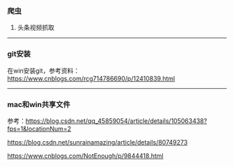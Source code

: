 ### 爬虫
1. 头条视频抓取  


<hr>

### git安装  
在win安装git，参考资料：https://www.cnblogs.com/rcg714786690/p/12410839.html

<hr>

### mac和win共享文件

参考：https://blog.csdn.net/qq_45859054/article/details/105063438?fps=1&locationNum=2

https://blog.csdn.net/sunrainamazing/article/details/80749273

https://www.cnblogs.com/NotEnough/p/9844418.html

